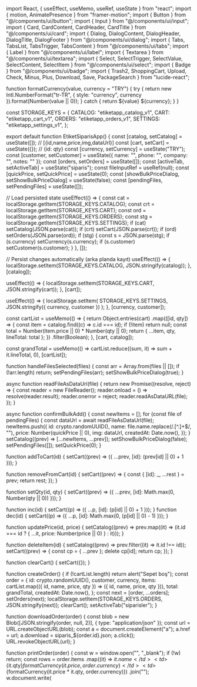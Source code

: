 import React, { useEffect, useMemo, useRef, useState } from "react"; import { motion, AnimatePresence } from "framer-motion"; import { Button } from "@/components/ui/button"; import { Input } from "@/components/ui/input"; import { Card, CardContent, CardHeader, CardTitle } from "@/components/ui/card"; import { Dialog, DialogContent, DialogHeader, DialogTitle, DialogFooter } from "@/components/ui/dialog"; import { Tabs, TabsList, TabsTrigger, TabsContent } from "@/components/ui/tabs"; import { Label } from "@/components/ui/label"; import { Textarea } from "@/components/ui/textarea"; import { Select, SelectTrigger, SelectValue, SelectContent, SelectItem } from "@/components/ui/select"; import { Badge } from "@/components/ui/badge"; import { Trash2, ShoppingCart, Upload, Check, Minus, Plus, Download, Save, PackageSearch } from "lucide-react";

function formatCurrency(value, currency = "TRY") { try { return new Intl.NumberFormat("tr-TR", { style: "currency", currency }).format(Number(value || 0)); } catch { return ${value} ${currency}; } }

const STORAGE_KEYS = { CATALOG: "etiketapp_catalog_v1", CART: "etiketapp_cart_v1", ORDERS: "etiketapp_orders_v1", SETTINGS: "etiketapp_settings_v1", };

export default function EtiketSiparisApp() { const [catalog, setCatalog] = useState([]); // [{id,name,price,img,dataUrl}] const [cart, setCart] = useState({}); // {id: qty} const [currency, setCurrency] = useState("TRY"); const [customer, setCustomer] = useState({ name: "", phone: "", company: "", notes: "" }); const [orders, setOrders] = useState([]); const [activeTab, setActiveTab] = useState("siparis"); const fileInputRef = useRef(null); const [quickPrice, setQuickPrice] = useState(0); const [showBulkPriceDialog, setShowBulkPriceDialog] = useState(false); const [pendingFiles, setPendingFiles] = useState([]);

// Load persisted state useEffect(() => { const cat = localStorage.getItem(STORAGE_KEYS.CATALOG); const crt = localStorage.getItem(STORAGE_KEYS.CART); const ord = localStorage.getItem(STORAGE_KEYS.ORDERS); const stg = localStorage.getItem(STORAGE_KEYS.SETTINGS); if (cat) setCatalog(JSON.parse(cat)); if (crt) setCart(JSON.parse(crt)); if (ord) setOrders(JSON.parse(ord)); if (stg) { const s = JSON.parse(stg); if (s.currency) setCurrency(s.currency); if (s.customer) setCustomer(s.customer); } }, []);

// Persist changes automatically (arka planda kayıt) useEffect(() => { localStorage.setItem(STORAGE_KEYS.CATALOG, JSON.stringify(catalog)); }, [catalog]);

useEffect(() => { localStorage.setItem(STORAGE_KEYS.CART, JSON.stringify(cart)); }, [cart]);

useEffect(() => { localStorage.setItem( STORAGE_KEYS.SETTINGS, JSON.stringify({ currency, customer }) ); }, [currency, customer]);

const cartList = useMemo(() => { return Object.entries(cart) .map(([id, qty]) => { const item = catalog.find((c) => c.id === id); if (!item) return null; const total = Number(item.price || 0) * Number(qty || 0); return { ...item, qty, lineTotal: total }; }) .filter(Boolean); }, [cart, catalog]);

const grandTotal = useMemo(() => cartList.reduce((sum, it) => sum + it.lineTotal, 0), [cartList]);

function handleFilesSelected(files) { const arr = Array.from(files || []); if (!arr.length) return; setPendingFiles(arr); setShowBulkPriceDialog(true); }

async function readFileAsDataUrl(file) { return new Promise((resolve, reject) => { const reader = new FileReader(); reader.onload = () => resolve(reader.result); reader.onerror = reject; reader.readAsDataURL(file); }); }

async function confirmBulkAdd() { const newItems = []; for (const file of pendingFiles) { const dataUrl = await readFileAsDataUrl(file); newItems.push({ id: crypto.randomUUID(), name: file.name.replace(/.[^.]+$/, ""), price: Number(quickPrice || 0), img: dataUrl, createdAt: Date.now(), }); } setCatalog((prev) => [...newItems, ...prev]); setShowBulkPriceDialog(false); setPendingFiles([]); setQuickPrice(0); }

function addToCart(id) { setCart((prev) => ({ ...prev, [id]: (prev[id] || 0) + 1 })); }

function removeFromCart(id) { setCart((prev) => { const { [id]: _, ...rest } = prev; return rest; }); }

function setQty(id, qty) { setCart((prev) => ({ ...prev, [id]: Math.max(0, Number(qty || 0)) })); }

function inc(id) { setCart((p) => ({ ...p, [id]: (p[id] || 0) + 1 })); } function dec(id) { setCart((p) => ({ ...p, [id]: Math.max(0, (p[id] || 0) - 1) })); }

function updatePrice(id, price) { setCatalog((prev) => prev.map((it) => (it.id === id ? { ...it, price: Number(price || 0) } : it))); }

function deleteItem(id) { setCatalog((prev) => prev.filter((it) => it.id !== id)); setCart((prev) => { const cp = { ...prev }; delete cp[id]; return cp; }); }

function clearCart() { setCart({}); }

function createOrder() { if (!cartList.length) return alert("Sepet boş"); const order = { id: crypto.randomUUID(), customer, currency, items: cartList.map(({ id, name, price, qty }) => ({ id, name, price, qty })), total: grandTotal, createdAt: Date.now(), }; const next = [order, ...orders]; setOrders(next); localStorage.setItem(STORAGE_KEYS.ORDERS, JSON.stringify(next)); clearCart(); setActiveTab("siparisler"); }

function downloadOrder(order) { const blob = new Blob([JSON.stringify(order, null, 2)], { type: "application/json" }); const url = URL.createObjectURL(blob); const a = document.createElement("a"); a.href = url; a.download = siparis_${order.id}.json; a.click(); URL.revokeObjectURL(url); }

function printOrder(order) { const w = window.open("", "_blank"); if (!w) return; const rows = order.items .map((it) => <tr><td>${it.name}</td><td>${it.qty}</td><td>${formatCurrency(it.price, order.currency)}</td><td>${formatCurrency(it.price * it.qty, order.currency)}</td></tr>) .join(""); w.document.write(<html><head><title>Sipariş ${order.id}</title> <style>body{font-family:sans-serif;padding:24px} table{width:100%;border-collapse:collapse} td,th{border:1px solid #ddd;padding:8px} th{background:#f6f6f6;text-align:left}</style> </head><body> <h2>Sipariş #${order.id}</h2> <p><strong>Müşteri:</strong> ${order.customer.name || "-"} | <strong>Telefon:</strong> ${order.customer.phone || "-"} | <strong>Firma:</strong> ${order.customer.company || "-"}</p> <p><strong>Tarih:</strong> ${new Date(order.createdAt).toLocaleString("tr-TR")}</p> <table><thead><tr><th>Ürün</th><th>Adet</th><th>Birim</th><th>Tutar</th></tr></thead><tbody>${rows}</tbody></table> <h3>GENEL TOPLAM: ${formatCurrency(order.total, order.currency)}</h3> <p><em>Notlar:</em> ${order.customer.notes || "-"}</p> </body></html>); w.document.close(); w.focus(); w.print(); }

const totalCatalogValue = useMemo(() => catalog.reduce((s, it) => s + Number(it.price || 0), 0), [catalog]);

return ( <div className="min-h-screen bg-gradient-to-b from-white to-slate-50 p-4 md:p-8"> <div className="mx-auto max-w-7xl"> <header className="flex flex-col md:flex-row items-start md:items-center justify-between gap-4 mb-6"> <div> <h1 className="text-2xl md:text-3xl font-semibold tracking-tight">Asansör Etiket Sipariş Uygulaması</h1> <p className="text-slate-500">PNG/JPEG etiket yükle · Fiyat belirle · Sepet ve Adet · Otomatik kayıt</p> </div> <div className="flex items-center gap-2"> <Select value={currency} onValueChange={(v) => setCurrency(v)}> <SelectTrigger className="w-[120px]"><SelectValue placeholder="Para Birimi" /></SelectTrigger> <SelectContent> <SelectItem value="TRY">TRY</SelectItem> <SelectItem value="USD">USD</SelectItem> <SelectItem value="EUR">EUR</SelectItem> </SelectContent> </Select> <Button variant="outline" onClick={() => fileInputRef.current?.click()}> <Upload className="w-4 h-4 mr-2"/> Etiket Yükle </Button> <input ref={fileInputRef} type="file" accept="image/png,image/jpeg" multiple className="hidden" onChange={(e) => handleFilesSelected(e.target.files)} /> </div> </header>

<Tabs value={activeTab} onValueChange={setActiveTab}>
      <TabsList className="grid grid-cols-3 w-full md:w-[520px]">
        <TabsTrigger value="siparis" className="flex items-center gap-2"><ShoppingCart className="w-4 h-4"/> Sipariş</TabsTrigger>
        <TabsTrigger value="urunler" className="flex items-center gap-2"><PackageSearch className="w-4 h-4"/> Ürünler</TabsTrigger>
        <TabsTrigger value="siparisler" className="flex items-center gap-2"><Save className="w-4 h-4"/> Kayıtlı Siparişler</TabsTrigger>
      </TabsList>

      <TabsContent value="siparis" className="mt-6 grid grid-cols-1 lg:grid-cols-3 gap-6">
        {/* Catalog Grid */}
        <div className="lg:col-span-2">
          <div className="flex items-center justify-between mb-3">
            <h2 className="text-xl font-semibold">Etiket Kataloğu</h2>
            <Badge variant="secondary">Toplam Ürün: {catalog.length}</Badge>
          </div>

          {!catalog.length ? (
            <Card className="border-dashed">
              <CardContent className="p-8 text-center">
                <Upload className="w-10 h-10 mx-auto mb-3"/>
                <p className="text-slate-600">Başlamak için PNG/JPEG etiket görsellerini yükleyin.</p>
              </CardContent>
            </Card>
          ) : (
            <div className="grid sm:grid-cols-2 xl:grid-cols-3 gap-4">
              {catalog.map((it) => {
                const selected = !!cart[it.id] && cart[it.id] > 0;
                return (
                  <motion.div key={it.id} layout initial={{ opacity: 0, scale: 0.98 }} animate={{ opacity: 1, scale: 1 }}>
                    <Card className={`overflow-hidden transition-colors ${selected ? "bg-green-50 border-green-300" : ""}`}>
                      <CardHeader className="pb-2">
                        <CardTitle className="text-base flex items-center justify-between">
                          <span className="truncate" title={it.name}>{it.name}</span>
                          {selected && <Badge className="ml-2 bg-green-600">Seçildi</Badge>}
                        </CardTitle>
                      </CardHeader>
                      <CardContent className="space-y-3">
                        <img src={it.img} alt={it.name} className="w-full aspect-square object-contain bg-white rounded-xl border p-2"/>
                        <div className="flex items-center gap-2">
                          <Label className="text-sm">Fiyat:</Label>
                          <Input type="number" min={0} step="0.01" value={it.price ?? ""} onChange={(e) => updatePrice(it.id, e.target.value)} className="h-9"/>
                          <span className="text-sm text-slate-600">{formatCurrency(it.price, currency)}</span>
                        </div>
                        <div className="flex items-center justify-between gap-2">
                          {!selected ? (
                            <Button className="w-full" onClick={() => addToCart(it.id)}>
                              <Check className="w-4 h-4 mr-2"/> Sepete Ekle
                            </Button>
                          ) : (
                            <div className="flex items-center w-full gap-2">
                              <Button size="icon" variant="outline" onClick={() => dec(it.id)}><Minus className="w-4 h-4"/></Button>
                              <Input type="number" className="w-20 text-center" value={cart[it.id]} min={0} onChange={(e) => setQty(it.id, e.target.value)} />
                              <Button size="icon" variant="outline" onClick={() => inc(it.id)}><Plus className="w-4 h-4"/></Button>
                              <Button variant="destructive" className="ml-auto" onClick={() => removeFromCart(it.id)}><Trash2 className="w-4 h-4 mr-2"/> Kaldır</Button>
                            </div>
                          )}
                        </div>
                      </CardContent>
                    </Card>
                  </motion.div>
                );
              })}
            </div>
          )}
        </div>

        {/* Cart */}
        <div>
          <Card className="sticky top-6">
            <CardHeader>
              <CardTitle className="flex items-center gap-2"><ShoppingCart className="w-5 h-5"/> Sepet</CardTitle>
            </CardHeader>
            <CardContent className="space-y-4">
              <div className="space-y-2 max-h-72 overflow-auto pr-1">
                {!cartList.length && <p className="text-slate-500">Henüz ürün seçmediniz.</p>}
                {cartList.map((it) => (
                  <div key={it.id} className="flex items-center gap-3 p-2 rounded-xl border bg-white">
                    <img src={it.img} alt={it.name} className="w-12 h-12 object-contain rounded-md border"/>
                    <div className="flex-1 min-w-0">
                      <div className="flex items-center justify-between">
                        <span className="font-medium truncate" title={it.name}>{it.name}</span>
                        <Button size="icon" variant="ghost" onClick={() => removeFromCart(it.id)}><Trash2 className="w-4 h-4"/></Button>
                      </div>
                      <div className="flex items-center gap-2 mt-1">
                        <Button size="icon" variant="outline" onClick={() => dec(it.id)}><Minus className="w-4 h-4"/></Button>
                        <Input type="number" className="w-20 text-center" value={it.qty} min={0} onChange={(e) => setQty(it.id, e.target.value)} />
                        <Button size="icon" variant="outline" onClick={() => inc(it.id)}><Plus className="w-4 h-4"/></Button>
                        <span className="ml-auto text-sm">{formatCurrency(it.price, currency)} × {it.qty} = <strong>{formatCurrency(it.lineTotal, currency)}</strong></span>
                      </div>
                    </div>
                  </div>
                ))}
              </div>

              <div className="border-t pt-3 space-y-2">
                <div className="flex items-center justify-between"><span>Ara Toplam</span><span>{formatCurrency(grandTotal, currency)}</span></div>
                <div className="flex items-center justify-between font-semibold text-lg"><span>Genel Toplam</span><span>{formatCurrency(grandTotal, currency)}</span></div>
                <div className="flex items-center justify-end gap-2">
                  <Button variant="outline" onClick={clearCart}>Sepeti Temizle</Button>
                  <Button onClick={createOrder}><Check className="w-4 h-4 mr-2"/> Sipariş Oluştur</Button>
                </div>
              </div>

              <div className="border-t pt-4 space-y-3">
                <h3 className="font-semibold">Müşteri Bilgileri</h3>
                <div className="grid grid-cols-1 md:grid-cols-2 gap-2">
                  <div>
                    <Label>Ad Soyad</Label>
                    <Input value={customer.name} onChange={(e) => setCustomer({ ...customer, name: e.target.value })} />
                  </div>
                  <div>
                    <Label>Telefon</Label>
                    <Input value={customer.phone} onChange={(e) => setCustomer({ ...customer, phone: e.target.value })} />
                  </div>
                  <div>
                    <Label>Firma</Label>
                    <Input value={customer.company} onChange={(e) => setCustomer({ ...customer, company: e.target.value })} />
                  </div>
                  <div className="md:col-span-2">
                    <Label>Notlar</Label>
                    <Textarea value={customer.notes} onChange={(e) => setCustomer({ ...customer, notes: e.target.value })} />
                  </div>
                </div>
              </div>
            </CardContent>
          </Card>
        </div>
      </TabsContent>

      <TabsContent value="urunler" className="mt-6 space-y-4">
        <Card>
          <CardHeader>
            <CardTitle>Toplu Yükleme</CardTitle>
          </CardHeader>
          <CardContent className="space-y-4">
            <div className="flex flex-col md:flex-row items-start md:items-center gap-3">
              <div className="flex items-center gap-2">
                <Button variant="outline" onClick={() => fileInputRef.current?.click()}><Upload className="w-4 h-4 mr-2"/> Görsel Seç</Button>
                <span className="text-slate-500 text-sm">PNG veya JPEG, birden fazla seçebilirsiniz.</span>
              </div>
              <div className="flex items-center gap-2">
                <Label>Varsayılan Fiyat</Label>
                <Input type="number" value={quickPrice} onChange={(e) => setQuickPrice(e.target.value)} className="w-40"/>
                <Badge variant="secondary">Örn: {formatCurrency(quickPrice || 0, currency)}</Badge>
              </div>
            </div>
            <div className="text-sm text-slate-600">Yüklenen her yeni etikete bu fiyat atanır. Daha sonra tek tek değiştirebilirsiniz.</div>
            <div className="flex items-center gap-2">
              <Badge>Katalog Değeri ~ {formatCurrency(totalCatalogValue, currency)}</Badge>
            </div>
          </CardContent>
        </Card>

        <div className="grid sm:grid-cols-2 xl:grid-cols-3 gap-4">
          {catalog.map((it) => (
            <Card key={it.id} className="overflow-hidden">
              <CardHeader className="pb-2 flex-row items-center justify-between">
                <CardTitle className="text-base truncate" title={it.name}>{it.name}</CardTitle>
                <Button size="icon" variant="ghost" onClick={() => deleteItem(it.id)}><Trash2 className="w-4 h-4"/></Button>
              </CardHeader>
              <CardContent className="space-y-3">
                <img src={it.img} alt={it.name} className="w-full aspect-square object-contain bg-white rounded-xl border p-2"/>
                <div className="flex items-center gap-2">
                  <Label>Fiyat</Label>
                  <Input type="number" min={0} step="0.01" value={it.price ?? ""} onChange={(e) => updatePrice(it.id, e.target.value)} className="h-9"/>
                  <span className="text-sm text-slate-600">{formatCurrency(it.price, currency)}</span>
                </div>
              </CardContent>
            </Card>
          ))}
        </div>
      </TabsContent>

      <TabsContent value="siparisler" className="mt-6">
        <Card>
          <CardHeader>
            <CardTitle>Kayıtlı Siparişler</CardTitle>
          </CardHeader>
          <CardContent className="space-y-4">
            {!orders.length ? (
              <p className="text-slate-500">Henüz kayıtlı sipariş yok.</p>
            ) : (
              <div className="space-y-3">
                {orders.map((o) => (
                  <motion.div key={o.id} layout className="p-3 rounded-xl border bg-white">
                    <div className="flex flex-col md:flex-row md:items-center gap-2 md:gap-4">
                      <div className="flex-1">
                        <div className="flex items-center gap-2">
                          <Badge variant="outline">#{o.id.slice(0, 8)}</Badge>
                          <span className="text-slate-600">{new Date(o.createdAt).toLocaleString("tr-TR")}</span>
                        </div>
                        <div className="text-sm text-slate-700 mt-1">
                          Müşteri: <strong>{o.customer?.name || "-"}</strong> • Toplam: <strong>{formatCurrency(o.total, o.currency)}</strong> • Kalem: {o.items.length}
                        </div>
                      </div>
                      <div className="flex gap-2 ml-auto">
                        <Button variant="outline" onClick={() => downloadOrder(o)}><Download className="w-4 h-4 mr-2"/> JSON</Button>
                        <Button onClick={() => printOrder(o)}><Save className="w-4 h-4 mr-2"/> Yazdır</Button>
                      </div>
                    </div>
                    <div className="mt-3 grid md:grid-cols-2 lg:grid-cols-3 gap-2">
                      {o.items.map((it) => (
                        <div key={it.id} className="text-sm p-2 rounded-lg border bg-slate-50 flex items-center gap-2">
                          <span className="font-medium truncate">{it.name}</span>
                          <span className="ml-auto">{it.qty} × {formatCurrency(it.price, o.currency)}</span>
                        </div>
                      ))}
                    </div>
                  </motion.div>
                ))}
              </div>
            )}
          </CardContent>
        </Card>
      </TabsContent>
    </Tabs>
  </div>

  {/* Bulk price dialog after file choose */}
  <Dialog open={showBulkPriceDialog} onOpenChange={setShowBulkPriceDialog}>
    <DialogContent>
      <DialogHeader>
        <DialogTitle>Toplu Yükleme – Varsayılan Fiyat</DialogTitle>
      </DialogHeader>
      <div className="space-y-3">
        <p className="text-slate-600">{pendingFiles.length} görsel seçildi. Bu görseller için başlangıç fiyatını girin. (Daha sonra ürünler sekmesinden değiştirebilirsiniz.)</p>
        <div className="flex items-center gap-2">
          <Label>Fiyat</Label>
          <Input type="number" value={quickPrice} onChange={(e) => setQuickPrice(e.target.value)} className="w-40"/>
          <Badge variant="secondary">{formatCurrency(quickPrice || 0, currency)}</Badge>
        </div>
      </div>
      <DialogFooter>
        <Button variant="outline" onClick={() => setShowBulkPriceDialog(false)}>İptal</Button>
        <Button onClick={confirmBulkAdd}><Check className="w-4 h-4 mr-2"/> Ekle</Button>
      </DialogFooter>
    </DialogContent>
  </Dialog>
</div>

); }

